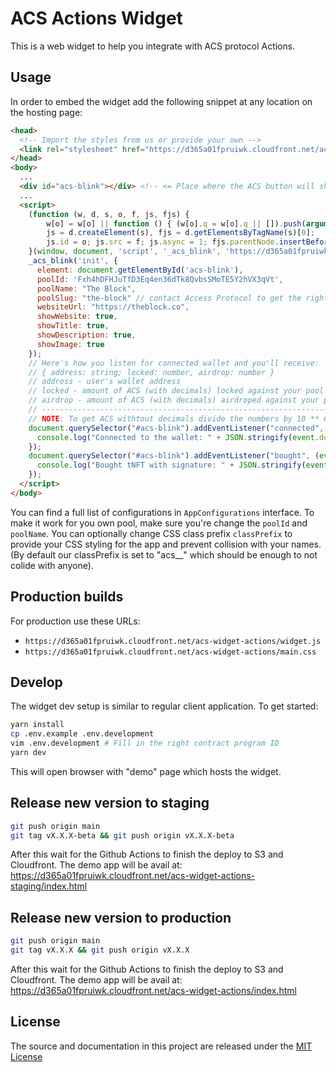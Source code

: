 # ACS Actions Widget

This is a web widget to help you integrate with ACS protocol Actions.

## Usage

In order to embed the widget add the following snippet at any location on the hosting page:

```html
<head>
  <!-- Import the styles from us or provide your own -->
  <link rel="stylesheet" href="https://d365a01fpruiwk.cloudfront.net/acs-widget-actions-staging/main.css" /> 
</head>
<body>
  ...
  <div id="acs-blink"></div> <!-- <= Place where the ACS button will show -->
  ...
  <script>
    (function (w, d, s, o, f, js, fjs) {
        w[o] = w[o] || function () { (w[o].q = w[o].q || []).push(arguments) };
        js = d.createElement(s), fjs = d.getElementsByTagName(s)[0];
        js.id = o; js.src = f; js.async = 1; fjs.parentNode.insertBefore(js, fjs);
    }(window, document, 'script', '_acs_blink', 'https://d365a01fpruiwk.cloudfront.net/acs-widget-actions-staging/widget.js'));
    _acs_blink('init', {
      element: document.getElementById('acs-blink'),
      poolId: 'Fxh4hDFHJuTfD3Eq4en36dTk8QvbsSMoTE5Y2hVX3qVt',
      poolName: "The Block",
      poolSlug: "the-block" // contact Access Protocol to get the right slug value
      websiteUrl: "https://theblock.co",
      showWebsite: true,
      showTitle: true,
      showDescription: true,
      showImage: true
    });
    // Here's how you listen for connected wallet and you'll receive:
    // { address: string; locked: number, airdrop: number }
    // address - user's wallet address
    // locked - amount of ACS (with decimals) locked against your pool
    // airdrop - amount of ACS (with decimals) airdroped against your pool
    // ----------------------------------------------------------------
    // NOTE: To get ACS withtout decimals divide the numbers by 10 ** 6
    document.querySelector("#acs-blink").addEventListener("connected", (event) => {
      console.log("Connected to the wallet: " + JSON.stringify(event.detail));
    });
    document.querySelector("#acs-blink").addEventListener("bought", (event) => {
      console.log("Bought tNFT with signature: " + JSON.stringify(event.detail));
    });
  </script>
</body>
```

You can find a full list of configurations in `AppConfigurations` interface.
To make it work for you own pool, make sure you're change the `poolId` and `poolName`.
You can optionally change CSS class prefix `classPrefix` to provide your CSS styling for the app and prevent collision with your names. (By default our classPrefix is set to "acs__" which should be enough to not colide with anyone).

## Production builds

For production use these URLs:
- `https://d365a01fpruiwk.cloudfront.net/acs-widget-actions/widget.js`
- `https://d365a01fpruiwk.cloudfront.net/acs-widget-actions/main.css`

## Develop

The widget dev setup is similar to regular client application. To get started:

```bash
yarn install
cp .env.example .env.development
vim .env.development # Fill in the right contract program ID
yarn dev
```

This will open browser with "demo" page which hosts the widget.

## Release new version to staging
```bash
git push origin main
git tag vX.X.X-beta && git push origin vX.X.X-beta
```

After this wait for the Github Actions to finish the deploy to S3 and Cloudfront.
The demo app will be avail at: https://d365a01fpruiwk.cloudfront.net/acs-widget-actions-staging/index.html


## Release new version to production

```bash
git push origin main
git tag vX.X.X && git push origin vX.X.X
```

After this wait for the Github Actions to finish the deploy to S3 and Cloudfront.
The demo app will be avail at: https://d365a01fpruiwk.cloudfront.net/acs-widget-actions/index.html

## License
The source and documentation in this project are released under the [MIT License](LICENSE)
